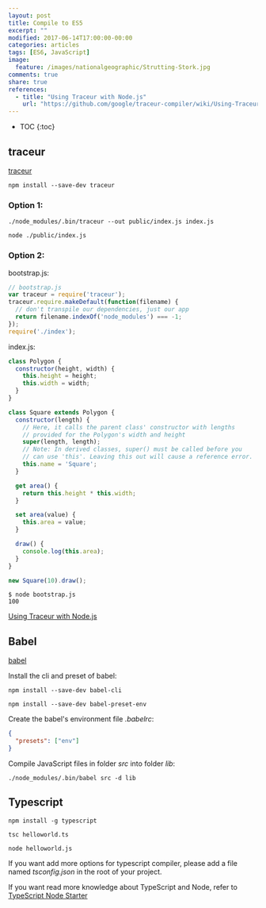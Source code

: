 ```yaml
---
layout: post
title: Compile to ES5
excerpt: ""
modified: 2017-06-14T17:00:00-00:00
categories: articles
tags: [ES6, JavaScript]
image:
  feature: /images/nationalgeographic/Strutting-Stork.jpg
comments: true
share: true
references:
  - title: "Using Traceur with Node.js"
    url: "https://github.com/google/traceur-compiler/wiki/Using-Traceur-with-Node.js"
---
```


* TOC
{:toc}

## traceur

[traceur](https://github.com/google/traceur-compiler)

`npm install --save-dev traceur`

### Option 1:

`./node_modules/.bin/traceur --out public/index.js index.js`

`node ./public/index.js`

### Option 2:

bootstrap.js:

```javascript
// bootstrap.js
var traceur = require('traceur');
traceur.require.makeDefault(function(filename) {
  // don't transpile our dependencies, just our app
  return filename.indexOf('node_modules') === -1;
});
require('./index');
```

index.js:

```javascript
class Polygon {
  constructor(height, width) {
    this.height = height;
    this.width = width;
  }
}

class Square extends Polygon {
  constructor(length) {
    // Here, it calls the parent class' constructor with lengths
    // provided for the Polygon's width and height
    super(length, length);
    // Note: In derived classes, super() must be called before you
    // can use 'this'. Leaving this out will cause a reference error.
    this.name = 'Square';
  }

  get area() {
    return this.height * this.width;
  }

  set area(value) {
    this.area = value;
  }

  draw() {
    console.log(this.area);
  }
}

new Square(10).draw();
```

```
$ node bootstrap.js
100
```

[Using Traceur with Node.js](https://github.com/google/traceur-compiler/wiki/Using-Traceur-with-Node.js)

## Babel

[babel](http://babeljs.io)

Install the cli and preset of babel:

`npm install --save-dev babel-cli`

`npm install --save-dev babel-preset-env`

Create the babel's environment file *.babelrc*:

```json
{
  "presets": ["env"]
}
```

Compile JavaScript files in folder *src* into folder *lib*:

`./node_modules/.bin/babel src -d lib`

## Typescript

`npm install -g typescript`

`tsc helloworld.ts`

`node helloworld.js`

If you want add more options for typescript compiler, please add a file named *tsconfig.json* in the root of your project.

If you want read more knowledge about TypeScript and Node, refer to [TypeScript Node Starter](https://github.com/Microsoft/TypeScript-Node-Starter#typescript-node-starter)
